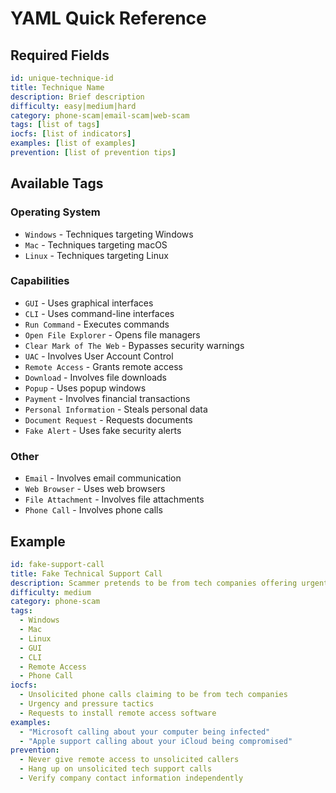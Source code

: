 # YAML Quick Reference

## Required Fields
```yaml
id: unique-technique-id
title: Technique Name
description: Brief description
difficulty: easy|medium|hard
category: phone-scam|email-scam|web-scam
tags: [list of tags]
iocfs: [list of indicators]
examples: [list of examples]
prevention: [list of prevention tips]
```

## Available Tags

### Operating System
- `Windows` - Techniques targeting Windows
- `Mac` - Techniques targeting macOS
- `Linux` - Techniques targeting Linux

### Capabilities
- `GUI` - Uses graphical interfaces
- `CLI` - Uses command-line interfaces
- `Run Command` - Executes commands
- `Open File Explorer` - Opens file managers
- `Clear Mark of The Web` - Bypasses security warnings
- `UAC` - Involves User Account Control
- `Remote Access` - Grants remote access
- `Download` - Involves file downloads
- `Popup` - Uses popup windows
- `Payment` - Involves financial transactions
- `Personal Information` - Steals personal data
- `Document Request` - Requests documents
- `Fake Alert` - Uses fake security alerts

### Other
- `Email` - Involves email communication
- `Web Browser` - Uses web browsers
- `File Attachment` - Involves file attachments
- `Phone Call` - Involves phone calls

## Example
```yaml
id: fake-support-call
title: Fake Technical Support Call
description: Scammer pretends to be from tech companies offering urgent support.
difficulty: medium
category: phone-scam
tags:
  - Windows
  - Mac
  - Linux
  - GUI
  - CLI
  - Remote Access
  - Phone Call
iocfs:
  - Unsolicited phone calls claiming to be from tech companies
  - Urgency and pressure tactics
  - Requests to install remote access software
examples:
  - "Microsoft calling about your computer being infected"
  - "Apple support calling about your iCloud being compromised"
prevention:
  - Never give remote access to unsolicited callers
  - Hang up on unsolicited tech support calls
  - Verify company contact information independently
``` 